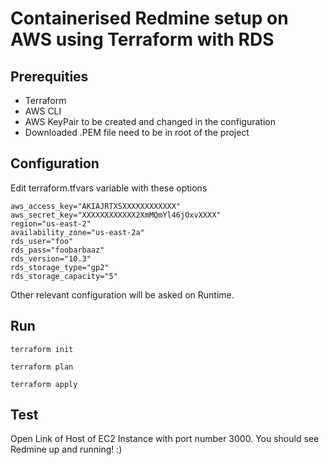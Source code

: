 #  Containerised Redmine setup on AWS using Terraform with RDS

## Prerequities

- Terraform
- AWS CLI
- AWS KeyPair to be created and changed in the configuration
- Downloaded .PEM file need to be in root of the project

## Configuration

Edit terraform.tfvars variable with these options

```
aws_access_key="AKIAJRTXSXXXXXXXXXXXX"
aws_secret_key="XXXXXXXXXXXX2XmMQmYl46jOxvXXXX"
region="us-east-2"
availability_zone="us-east-2a"
rds_user="foo"
rds_pass="foobarbaaz"
rds_version="10.3"
rds_storage_type="gp2"
rds_storage_capacity="5"
```

Other relevant configuration will be asked on Runtime.

## Run

```terraform init```

```terraform plan```

```terraform apply```

## Test

Open Link of Host of EC2 Instance with port number 3000. You should see Redmine up and running! :)
